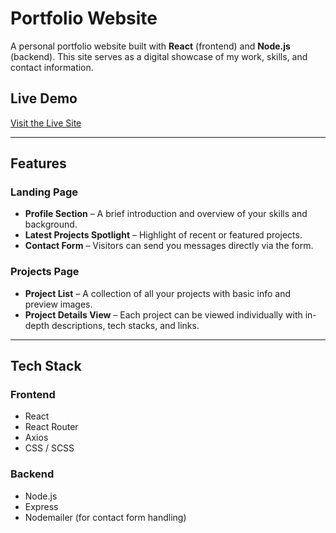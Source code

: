 # Portfolio Website

A personal portfolio website built with **React** (frontend) and **Node.js** (backend). This site serves as a digital showcase of my work, skills, and contact information.

## Live Demo

[Visit the Live Site](https://nickbaker.uk) <!-- Replace with your deployed site URL -->

---

## Features

### Landing Page

- **Profile Section** – A brief introduction and overview of your skills and background.
- **Latest Projects Spotlight** – Highlight of recent or featured projects.
- **Contact Form** – Visitors can send you messages directly via the form.

### Projects Page

- **Project List** – A collection of all your projects with basic info and preview images.
- **Project Details View** – Each project can be viewed individually with in-depth descriptions, tech stacks, and links.

---

## Tech Stack

### Frontend

- React
- React Router
- Axios
- CSS / SCSS

### Backend

- Node.js
- Express
- Nodemailer (for contact form handling)
